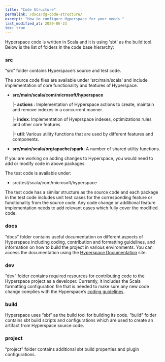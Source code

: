 ```yaml
---
title: "Code Structure"
permalink: /docs/dg-code-structure/
excerpt: "How to configure Hyperspace for your needs."
last_modified_at: 2020-06-23
toc: true
---
```


Hyperspace code is written in Scala and it is using 'sbt' as the build tool. Below is the list of folders in the code base hierarchy:

### src
“src” folder contains Hyperspace’s source and test code.

The source code files are available under 'src/main/scala' and include implementation of core functionality and features of Hyperspace.

* **src/main/scala/com/microsoft/hyperspace**

  |- **actions** : Implementation of Hyperspace actions to create, maintain and remove indexes in a concurrent manner.

  |- **index**: Implementation of Hyeprspace indexes, optimizations rules and other core features. 

  |- **util**: Various utility functions that are used by different features and components.
* **src/main/scala/org/apache/spark**: A number of shared utility functions. 

If you are working on adding changes to Hyperspace, you would need to add or modify code in above packages.

The test code is available under:
* src/test/scala/com/microsoft/hyperspace

The test code has a similar structure as the source code and each package in the test code includes unit test cases for the corresponding feature or functionality from the source code. Any code change or additional feature implementation needs to add relevant cases which fully cover the modified code.

### docs
“docs” folder contains useful documentation on different aspects of Hyperspace including coding, contribution and formatting guidelines, and information on how to build the project in various environments. You can access the documentation using the [Hyperspace Documentation](https://microsoft.github.io/hyperspace/docs/ug-quick-start-guide/) site. 

### dev
“dev” folder contains required resources for contributing code to the Hyperspace project as a developer. Currently, it includes the Scala formatting configuration file that is needed to make sure any new code change complies with the Hyperspace’s [coding guidelines](https://github.com/microsoft/hyperspace/blob/master/CONTRIBUTING.md).

### build
Hyperspace uses “sbt” as the build tool for building its code. “build” folder contains sbt build scripts and configurations which are used to create an artifact from Hyperspace source code.

### project
“project” folder contains additional sbt build properties and plugin configurations.
